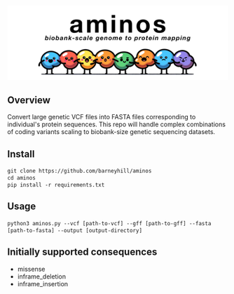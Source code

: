 <p align="center">
  <img src="aminos.png" alt="aminos.png"/>
</p>

## Overview

Convert large genetic VCF files into FASTA files corresponding to individual's protein sequences. This repo will handle complex combinations of coding variants scaling to biobank-size genetic sequencing datasets.

## Install

```
git clone https://github.com/barneyhill/aminos
cd aminos
pip install -r requirements.txt
```

## Usage
```
python3 aminos.py --vcf [path-to-vcf] --gff [path-to-gff] --fasta [path-to-fasta] --output [output-directory]
```

## Initially supported consequences

- missense
- inframe_deletion
- inframe_insertion
